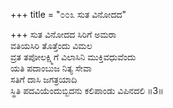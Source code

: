 +++
title = "೦೦೩ ಸುತ ವಿನೋದದ"

+++
ಸುತ ವಿನೋದದ ಸಿರಿಗೆ ಅಮರಾ  
ವತಿಯಸಿರಿ ತೊತ್ತೆಂದು ವಿಮಲ  
ವ್ರತ ತಪೋಲಕ್ಷ್ಮಿಗೆ ವಿಲಾಸಿನಿ ಮುಕ್ತಿವಧುವೆಂದು   
ಯತಿ ಪದಾಂಬುಜ ನಿತ್ಯ ಸೇವಾ  
ಸತಿಗೆ ದಾಸಿ ಜಗತ್ರಯಾದಿ  
ಸ್ಥಿತಿ ಪದವಿಯೆಂದುಬ್ಬಿದನು ಕಲಿಪಾಂಡು ವಿಪಿನದಲಿ     ॥3॥